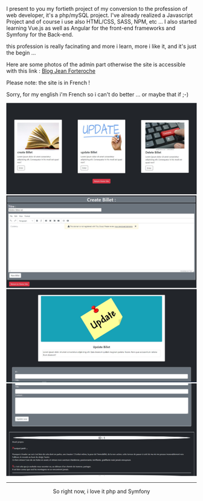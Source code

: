 I present to you my fortieth project of my conversion to the profession of web developer, it's a php/mySQL project.
I've already realized a Javascript Project and of course i use also HTML/CSS, SASS, NPM, etc ...
I also started learning Vue.js as well as Angular for the front-end frameworks and Symfony for the Back-end.

this profession is really facinating and more i learn, more i like it, and it's just the begin ...

Here are some photos of the admin part otherwise the site is accessible with this link : [Blog Jean Forteroche](http://jeanforteroche.devwebdino.com/?action=accueil)

Please note: the site is in French !

Sorry, for my english i'm French so i can't do better ... or maybe that if ;-)

![Admin site home](PUBLIC/PICTURES/adminHome.jpg)<br>
![Admin site chapters create ](PUBLIC/PICTURES/adminCreate.jpg)<br>
![Admin site chapters update1 ](PUBLIC/PICTURES/adminUpdate1.jpg)<br>
![Admin site chapters update2 ](PUBLIC/PICTURES/adminUpdate2.jpg)<hr>

<center>So right now, i love it php and Symfony</center>

